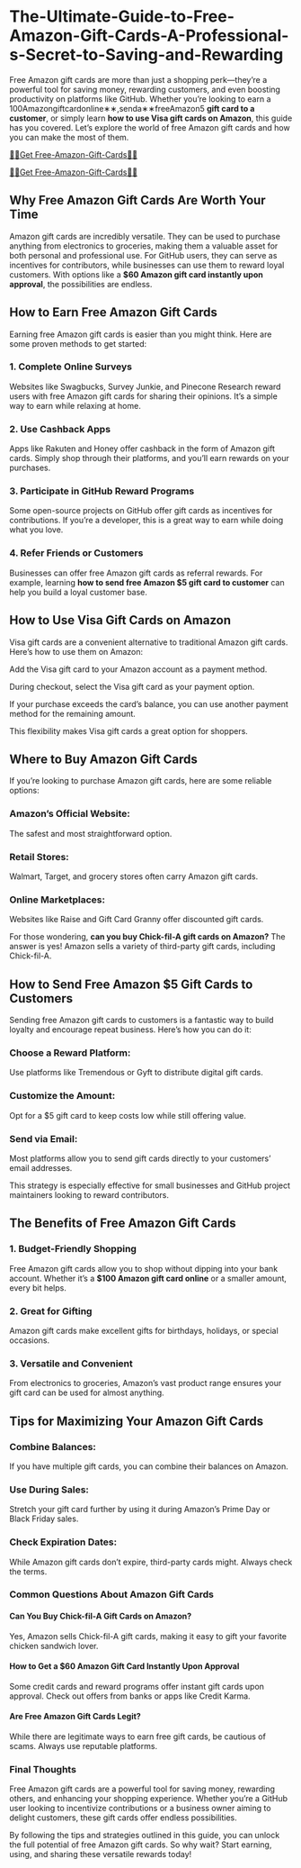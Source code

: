 # The-Ultimate-Guide-to-Free-Amazon-Gift-Cards-A-Professional-s-Secret-to-Saving-and-Rewarding

Free Amazon gift cards are more than just a shopping perk—they’re a powerful tool for saving money, rewarding customers, and even boosting productivity on platforms like GitHub. Whether you’re looking to earn a 100Amazongiftcardonline∗∗,senda∗∗freeAmazon5 **gift card to a customer**, or simply learn **how to use Visa gift cards on Amazon**, this guide has you covered. Let’s explore the world of free Amazon gift cards and how you can make the most of them.

[🎉🎊Get Free-Amazon-Gift-Cards🎊🎉](https://free.aazones.com/Amz_Gift_Card.html)

[🎉🎊Get Free-Amazon-Gift-Cards🎊🎉](https://free.aazones.com/Amz_Gift_Card.html)


## Why Free Amazon Gift Cards Are Worth Your Time
Amazon gift cards are incredibly versatile. They can be used to purchase anything from electronics to groceries, making them a valuable asset for both personal and professional use. For GitHub users, they can serve as incentives for contributors, while businesses can use them to reward loyal customers. With options like a **$60 Amazon gift card instantly upon approval**, the possibilities are endless.

## How to Earn Free Amazon Gift Cards
Earning free Amazon gift cards is easier than you might think. Here are some proven methods to get started:

### 1. Complete Online Surveys
Websites like Swagbucks, Survey Junkie, and Pinecone Research reward users with free Amazon gift cards for sharing their opinions. It’s a simple way to earn while relaxing at home.

### 2. Use Cashback Apps
Apps like Rakuten and Honey offer cashback in the form of Amazon gift cards. Simply shop through their platforms, and you’ll earn rewards on your purchases.

### 3. Participate in GitHub Reward Programs
Some open-source projects on GitHub offer gift cards as incentives for contributions. If you’re a developer, this is a great way to earn while doing what you love.

### 4. Refer Friends or Customers
Businesses can offer free Amazon gift cards as referral rewards. For example, learning **how to send free Amazon $5 gift card to customer** can help you build a loyal customer base.

## How to Use Visa Gift Cards on Amazon
Visa gift cards are a convenient alternative to traditional Amazon gift cards. Here’s how to use them on Amazon:

Add the Visa gift card to your Amazon account as a payment method.

During checkout, select the Visa gift card as your payment option.

If your purchase exceeds the card’s balance, you can use another payment method for the remaining amount.

This flexibility makes Visa gift cards a great option for shoppers.

## Where to Buy Amazon Gift Cards
If you’re looking to purchase Amazon gift cards, here are some reliable options:

### Amazon’s Official Website:
The safest and most straightforward option.

### Retail Stores: 
Walmart, Target, and grocery stores often carry Amazon gift cards.

### Online Marketplaces: 
Websites like Raise and Gift Card Granny offer discounted gift cards.

For those wondering, **can you buy Chick-fil-A gift cards on Amazon?** The answer is yes! Amazon sells a variety of third-party gift cards, including Chick-fil-A.

## How to Send Free Amazon $5 Gift Cards to Customers
Sending free Amazon gift cards to customers is a fantastic way to build loyalty and encourage repeat business. Here’s how you can do it:

### Choose a Reward Platform: 
Use platforms like Tremendous or Gyft to distribute digital gift cards.

### Customize the Amount: 
Opt for a $5 gift card to keep costs low while still offering value.

### Send via Email: 
Most platforms allow you to send gift cards directly to your customers’ email addresses.

This strategy is especially effective for small businesses and GitHub project maintainers looking to reward contributors.

## The Benefits of Free Amazon Gift Cards
### 1. Budget-Friendly Shopping
Free Amazon gift cards allow you to shop without dipping into your bank account. Whether it’s a **$100 Amazon gift card online** or a smaller amount, every bit helps.

### 2. Great for Gifting
Amazon gift cards make excellent gifts for birthdays, holidays, or special occasions.

### 3. Versatile and Convenient
From electronics to groceries, Amazon’s vast product range ensures your gift card can be used for almost anything.

## Tips for Maximizing Your Amazon Gift Cards

### Combine Balances: 
If you have multiple gift cards, you can combine their balances on Amazon.

### Use During Sales: 
Stretch your gift card further by using it during Amazon’s Prime Day or Black Friday sales.

### Check Expiration Dates: 
While Amazon gift cards don’t expire, third-party cards might. Always check the terms.

### Common Questions About Amazon Gift Cards
#### Can You Buy Chick-fil-A Gift Cards on Amazon?
Yes, Amazon sells Chick-fil-A gift cards, making it easy to gift your favorite chicken sandwich lover.

#### How to Get a $60 Amazon Gift Card Instantly Upon Approval
Some credit cards and reward programs offer instant gift cards upon approval. Check out offers from banks or apps like Credit Karma.

#### Are Free Amazon Gift Cards Legit?
While there are legitimate ways to earn free gift cards, be cautious of scams. Always use reputable platforms.

### Final Thoughts
Free Amazon gift cards are a powerful tool for saving money, rewarding others, and enhancing your shopping experience. Whether you’re a GitHub user looking to incentivize contributions or a business owner aiming to delight customers, these gift cards offer endless possibilities.

By following the tips and strategies outlined in this guide, you can unlock the full potential of free Amazon gift cards. So why wait? Start earning, using, and sharing these versatile rewards today!
